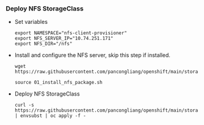 ### Deploy NFS StorageClass

* Set variables
  ```
  export NAMESPACE="nfs-client-provisioner"
  export NFS_SERVER_IP="10.74.251.171"
  export NFS_DIR="/nfs"
  ```

* Install and configure the NFS server, skip this step if installed.
  ```
  wget https://raw.githubusercontent.com/pancongliang/openshift/main/storage/nfsstorageclass/01_install_nfs_package.sh
  
  source 01_install_nfs_package.sh
  ```

* Deploy NFS StorageClass
  ```
  curl -s https://raw.githubusercontent.com/pancongliang/openshift/main/storage/nfs_storageclass/02_deploy_nfs_storageclass.yaml | envsubst | oc apply -f -
  ```

